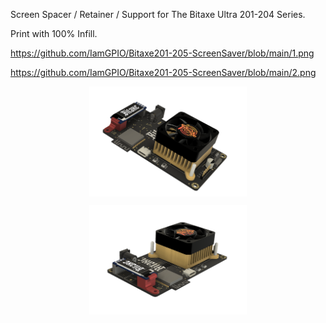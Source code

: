 Screen Spacer / Retainer / Support for The Bitaxe Ultra 201-204 Series.

Print with 100% Infill.

https://github.com/IamGPIO/Bitaxe201-205-ScreenSaver/blob/main/1.png

https://github.com/IamGPIO/Bitaxe201-205-ScreenSaver/blob/main/2.png

<p align="center">
  <img src="1.png" alt="Front isometric with logo" style="width: 50%; vertical-align: middle;"/>
</p>


<p align="center">
  <img src="2.png" alt="Front isometric with logo" style="width: 50%; vertical-align: middle;"/>
</p>
